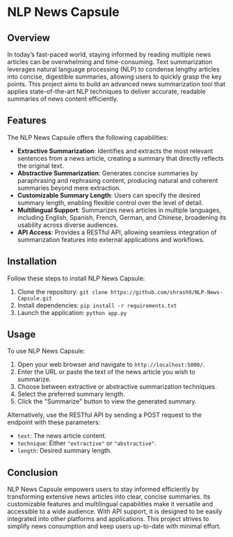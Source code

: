 # NLP News Capsule

## Overview

In today’s fast-paced world, staying informed by reading multiple news articles can be overwhelming and time-consuming. Text summarization leverages natural language processing (NLP) to condense lengthy articles into concise, digestible summaries, allowing users to quickly grasp the key points. This project aims to build an advanced news summarization tool that applies state-of-the-art NLP techniques to deliver accurate, readable summaries of news content efficiently.

## Features

The NLP News Capsule offers the following capabilities:

* **Extractive Summarization**: Identifies and extracts the most relevant sentences from a news article, creating a summary that directly reflects the original text.
* **Abstractive Summarization**: Generates concise summaries by paraphrasing and rephrasing content, producing natural and coherent summaries beyond mere extraction.
* **Customizable Summary Length**: Users can specify the desired summary length, enabling flexible control over the level of detail.
* **Multilingual Support**: Summarizes news articles in multiple languages, including English, Spanish, French, German, and Chinese, broadening its usability across diverse audiences.
* **API Access**: Provides a RESTful API, allowing seamless integration of summarization features into external applications and workflows.

## Installation

Follow these steps to install NLP News Capsule:

1. Clone the repository:
   `git clone https://github.com/shrash9/NLP-News-Capsule.git`
2. Install dependencies:
   `pip install -r requirements.txt`
3. Launch the application:
   `python app.py`

## Usage

To use NLP News Capsule:

1. Open your web browser and navigate to `http://localhost:5000/`.
2. Enter the URL or paste the text of the news article you wish to summarize.
3. Choose between extractive or abstractive summarization techniques.
4. Select the preferred summary length.
5. Click the "Summarize" button to view the generated summary.

Alternatively, use the RESTful API by sending a POST request to the endpoint with these parameters:

* `text`: The news article content.
* `technique`: Either `"extractive"` or `"abstractive"`.
* `length`: Desired summary length.

## Conclusion

NLP News Capsule empowers users to stay informed efficiently by transforming extensive news articles into clear, concise summaries. Its customizable features and multilingual capabilities make it versatile and accessible to a wide audience. With API support, it is designed to be easily integrated into other platforms and applications. This project strives to simplify news consumption and keep users up-to-date with minimal effort.